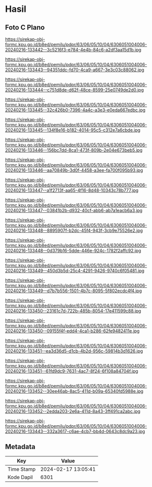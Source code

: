 # Hasil

## Foto C Plano

https://sirekap-obj-formc.kpu.go.id/b8ed/pemilu/pdpr/63/06/05/10/04/6306051004006-20240216-133442--3c5216f3-e784-4e4b-84c6-a2df3aa15d1b.jpg

https://sirekap-obj-formc.kpu.go.id/b8ed/pemilu/pdpr/63/06/05/10/04/6306051004006-20240216-133443--94351ddc-fd70-4ca9-a667-3e3c03c88062.jpg

https://sirekap-obj-formc.kpu.go.id/b8ed/pemilu/pdpr/63/06/05/10/04/6306051004006-20240216-133444--c751d8de-d62f-48ce-8599-25e0749de2d0.jpg

https://sirekap-obj-formc.kpu.go.id/b8ed/pemilu/pdpr/63/06/05/10/04/6306051004006-20240216-133445--32c426b0-7396-4a4c-a3e3-e0eda667edbc.jpg

https://sirekap-obj-formc.kpu.go.id/b8ed/pemilu/pdpr/63/06/05/10/04/6306051004006-20240216-133445--134f8e16-b182-4014-95c5-c312e7a6cbde.jpg

https://sirekap-obj-formc.kpu.go.id/b8ed/pemilu/pdpr/63/06/05/10/04/6306051004006-20240216-133446--156bc7dd-8ca1-473f-809b-2e04e673beb5.jpg

https://sirekap-obj-formc.kpu.go.id/b8ed/pemilu/pdpr/63/06/05/10/04/6306051004006-20240216-133446--aa70849b-3d0f-4458-a3ee-fa700f095b93.jpg

https://sirekap-obj-formc.kpu.go.id/b8ed/pemilu/pdpr/63/06/05/10/04/6306051004006-20240216-133447--a1f2713f-aa65-4f16-8d48-10343c78b777.jpg

https://sirekap-obj-formc.kpu.go.id/b8ed/pemilu/pdpr/63/06/05/10/04/6306051004006-20240216-133447--03841b2b-d932-40cf-abb6-ab7a1eacb6a3.jpg

https://sirekap-obj-formc.kpu.go.id/b8ed/pemilu/pdpr/63/06/05/10/04/6306051004006-20240216-133448--8895907f-b2dc-45f4-943f-3cb9e75526e2.jpg

https://sirekap-obj-formc.kpu.go.id/b8ed/pemilu/pdpr/63/06/05/10/04/6306051004006-20240216-133448--0d379b16-5dde-446e-924c-1782f2affc92.jpg

https://sirekap-obj-formc.kpu.go.id/b8ed/pemilu/pdpr/63/06/05/10/04/6306051004006-20240216-133449--450d3b5d-25c4-4291-9426-9740c6f05481.jpg

https://sirekap-obj-formc.kpu.go.id/b8ed/pemilu/pdpr/63/06/05/10/04/6306051004006-20240216-133449--d7b7b556-1501-4b7c-8095-5f802ecdc4f4.jpg

https://sirekap-obj-formc.kpu.go.id/b8ed/pemilu/pdpr/63/06/05/10/04/6306051004006-20240216-133450--23161c7d-722b-485b-8054-17e411599c88.jpg

https://sirekap-obj-formc.kpu.go.id/b8ed/pemilu/pdpr/63/06/05/10/04/6306051004006-20240216-133450--09155f4f-edd4-4ca1-b286-62fe9482411e.jpg

https://sirekap-obj-formc.kpu.go.id/b8ed/pemilu/pdpr/63/06/05/10/04/6306051004006-20240216-133451--ea3d36d5-d1cb-4b2d-956c-59814b3d1626.jpg

https://sirekap-obj-formc.kpu.go.id/b8ed/pemilu/pdpr/63/06/05/10/04/6306051004006-20240216-133451--61fd9dc9-7631-4ac7-8f24-6f108a84704f.jpg

https://sirekap-obj-formc.kpu.go.id/b8ed/pemilu/pdpr/63/06/05/10/04/6306051004006-20240216-133452--30ee46ab-8ac5-411d-b09a-65340fd5988e.jpg

https://sirekap-obj-formc.kpu.go.id/b8ed/pemilu/pdpr/63/06/05/10/04/6306051004006-20240216-133452--2edda203-2e6a-411d-8a43-3ff491ca2abc.jpg

https://sirekap-obj-formc.kpu.go.id/b8ed/pemilu/pdpr/63/06/05/10/04/6306051004006-20240216-133443--332a3617-c6ae-4cb7-bb4d-0643c8dc9a23.jpg


## Metadata

| Key        | Value               |
| ---------- | ------------------- |
| Time Stamp | 2024-02-17 13:05:41 |
| Kode Dapil | 6301                |



